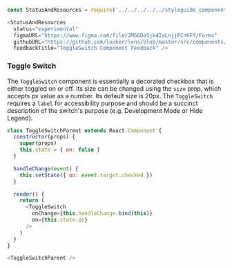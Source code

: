 ```js noeditor
const StatusAndResources = require('../../../../../styleguide_components/StatusAndResources').StatusAndResources;

<StatusAndResources
  status="experimental"
  figmaURL="https://www.figma.com/file/2MG6DoSjk4IaLnjjFCnKFf/Forms"
  githubURL="https://github.com/looker/lens/blob/master/src/components/Form/ToggleSwitch/ToggleSwitch.tsx"
  feedbackTitle="ToggleSwitch Component Feedback" />
```

### Toggle Switch

The `ToggleSwitch` component is essentially a decorated checkbox that is either toggled on or off. Its size can be changed using the `size` prop, which accepts px value as a number. Its default size is 20px. The `ToggleSwitch` requires a `label` for accessibility purpose and should be a succinct description of the switch's purpose (e.g. Development Mode or Hide Legend).

```js
class ToggleSwitchParent extends React.Component {
  constructor(props) {
    super(props)
    this.state = { on: false }
  }

  handleChange(event) {
    this.setState({ on: event.target.checked })
  }

  render() {
    return (
      <ToggleSwitch
        onChange={this.handleChange.bind(this)}
        on={this.state.on}
      />
    )
  }
}

<ToggleSwitchParent />

```
